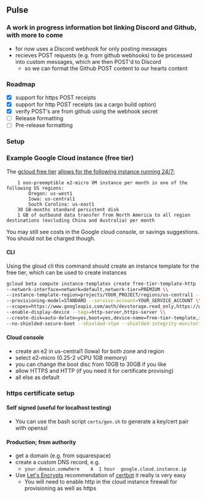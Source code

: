 ## Pulse 
### A work in progress information bot linking Discord and Github, with more to come

- for now uses a Discord webhook for only posting messages
- recieves POST requests (e.g. from github webhooks) to be processed into custom messages, which are then POST'd to Discord
    - so we can format the Github POST content to our hearts content
 
### Roadmap

- [x] support for https POST receipts
- [x] support for http POST receipts (as a cargo build option)
- [x] verify POST's are from github using the webhook secret
- [ ] Release formatting
- [ ] Pre-release formatting

### Setup

### Example Google Cloud instance (free tier)

The [gcloud free tier](https://cloud.google.com/free?hl=en) [allows for the following instance running 24/7:](https://cloud.google.com/free/docs/free-cloud-features#compute)

```
    1 non-preemptible e2-micro VM instance per month in one of the following US regions:
        Oregon: us-west1
        Iowa: us-central1
        South Carolina: us-east1
    30 GB-months standard persistent disk
    1 GB of outbound data transfer from North America to all region destinations (excluding China and Australia) per month

```

You may still see costs in the Google cloud console, or savings suggestions. You should not be charged though.

#### CLI

Using the gloud cli this command should create an instance template for the free tier, which can be used to create instances

```bash
gcloud beta compute instance-templates create free-tier-template-http --project=YOUR_PROJECT --machine-type=e2-micro \\
--network-interface=network=default,network-tier=PREMIUM \\
--instance-template-region=projects/YOUR_PROJECT/regions/us-central1 --maintenance-policy=MIGRATE \\
--provisioning-model=STANDARD --service-account=YOUR_SERVICE_ACCOUNT \\
--scopes=https://www.googleapis.com/auth/devstorage.read_only,https://www.googleapis.com/auth/logging.write,https://www.googleapis.com/auth/monitoring.write,https://www.googleapis.com/auth/servicecontrol,https://www.googleapis.com/auth/service.management.readonly,https://www.googleapis.com/auth/trace.append \\
--enable-display-device --tags=http-server,https-server \\
--create-disk=auto-delete=yes,boot=yes,device-name=free-tier-template,image=projects/debian-cloud/global/images/debian-11-bullseye-v20220719,mode=rw,size=30,type=pd-standard 
--no-shielded-secure-boot --shielded-vtpm --shielded-integrity-monitoring --reservation-affinity=any
```

#### Cloud console

- create an e2 in us-central1 (Iowa) for both zone and region
- select e2-micro (0.25-2 vCPU 1GB memory)
- you can change the boot disc from 10GB to 30GB if you like
- allow HTTPS and HTTP (if you need it for certificate provising)
- all else as default

### https certificate setup

#### Self signed (useful for localhost testing)

- You can use the bash script ```certs/gen.sh``` to generate a key/cert pair with openssl 

#### Production; from authority

- get a domain (e.g. from squarespace)
- create a custom DNS record, e.g.
    - ```your.domain.somwhere    A	1 hour	google.cloud.instance.ip ```
- Use [Let's Encrypts](https://letsencrypt.org/) recommendation of [certbot](https://certbot.eff.org/) it really is very easy
    - You will need to enable http in the cloud instance firewall for provisioning as well as https
